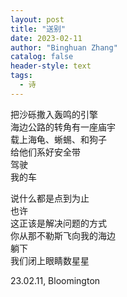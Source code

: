 ```yaml
---
layout: post
title: "送别"
date: 2023-02-11
author: "Binghuan Zhang"
catalog: false
header-style: text
tags:
  - 诗
---
```


把沙砾撒入轰鸣的引擎  
海边公路的转角有一座庙宇  
载上海龟、蜥蜴、和狗子  
给他们系好安全带  
驾驶  
我的车  

说什么都是点到为止  
也许  
这正该是解决问题的方式  
你从那不勒斯飞向我的海边  
躺下  
我们闭上眼睛数星星  

23.02.11, Bloomington